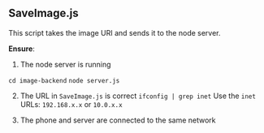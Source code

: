 ## SaveImage.js

This script takes the image URI and sends it to the node server.

<b>Ensure</b>:
1. The node server is running

`cd image-backend`
`node server.js`

2. The URL in `SaveImage.js` is correct
`ifconfig | grep inet`
Use the `inet` URLs: `192.168.x.x` or `10.0.x.x`

3. The phone and server are connected to the same network
